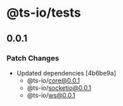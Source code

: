 # @ts-io/tests

## 0.0.1

### Patch Changes

- Updated dependencies [4b6be9a]
  - @ts-io/core@0.0.1
  - @ts-io/socketio@0.0.1
  - @ts-io/ws@0.0.1
